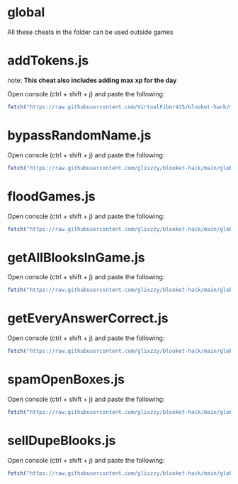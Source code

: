 # global

All these cheats in the folder can be used outside games

# addTokens.js

note: **This cheat also includes adding max xp for the day**

Open console (ctrl + shift + j) and paste the following:
```js
fetch("https://raw.githubusercontent.com/VirtualFiber415/blooket-hack/main/global/addTokened.js").then((res) => res.text().then((t) => eval(t)))
```

# bypassRandomName.js

Open console (ctrl + shift + j) and paste the following:
```js
fetch("https://raw.githubusercontent.com/glixzzy/blooket-hack/main/global/bypassRandomName.js").then((res) => res.text().then((t) => eval(t)))
```

# floodGames.js

Open console (ctrl + shift + j) and paste the following:
```js
fetch("https://raw.githubusercontent.com/glixzzy/blooket-hack/main/global/floodGames.js").then((res) => res.text().then((t) => eval(t)))
```

# getAllBlooksInGame.js

Open console (ctrl + shift + j) and paste the following:
```js
fetch("https://raw.githubusercontent.com/glixzzy/blooket-hack/main/global/getAllBlooksInGame.js").then((res) => res.text().then((t) => eval(t)))
```

# getEveryAnswerCorrect.js

Open console (ctrl + shift + j) and paste the following:
```js
fetch("https://raw.githubusercontent.com/glixzzy/blooket-hack/main/global/getEveryAnswerCorrect.js").then((res) => res.text().then((t) => eval(t)))
```

# spamOpenBoxes.js

Open console (ctrl + shift + j) and paste the following:
```js
fetch("https://raw.githubusercontent.com/glixzzy/blooket-hack/main/global/spamOpenBoxes.js").then((res) => res.text().then((t) => eval(t)))
```

# sellDupeBlooks.js

Open console (ctrl + shift + j) and paste the following:
```js
fetch("https://raw.githubusercontent.com/glixzzy/blooket-hack/main/global/sellDupeBlooks.js").then((res) => res.text().then((t) => eval(t)))
```
